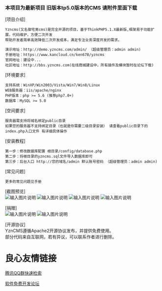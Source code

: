### 本项目为最新项目  旧版本tp5.0版本的CMS 请附件里面下载

[项目介绍]
```
Yzncms(又名御宅男cms)是完全开源的项目，基于ThinkPHP5.1.X最新版,框架易于功能扩展，代码维护，方便二次开发  
帮助开发者简单高效降低二次开发成本，满足专注业务深度开发的需求。

演示地址：http://demo.yzncms.com/admin/ （超级管理员：admin admin)
手册地址：https://www.kancloud.cn/ken678/yzncms
官网地址：建设中...
社区地址：http://bbs.yzncms.com(在线商城建设中，所有插件及模块暂时在论坛下载)
```
[环境要求]
```
支持系统：WinXP/Win2003/Vista/Win7/Win8/Linux
WEB服务器：iis/apache/nginx
PHP版本：php >= 5.6 (推荐php7.0+)
数据库：MySQL >= 5.0
```
[空间要求]
```
服务器需支持将域名绑定public目录
如果您的服务器不支持绑定目录（也就是你需要二级目录安装） 请查看public目录下的index.php入口文件 有详细具体操作
```
[安装教程]
```
第一步：修改数据库配置 根目录/config/database.php  
第二步：将根目录的yzncms.sql文件导入数据库即可  
第三步：后台入口 http://您的域名/admin 默认账号密码 （超级管理员：admin admin)
```
[常见问题]

```
更多的常见问题见手册
```


[截图预览]  
![输入图片说明](https://images.gitee.com/uploads/images/2019/0305/183046_a3672965_555541.png "YZNCMS后台管理系统.png")
![输入图片说明](https://images.gitee.com/uploads/images/2018/1225/133448_0555dfbc_555541.png "YZNCMS后台管理系统.png")
![输入图片说明](https://images.gitee.com/uploads/images/2018/1225/133326_84f1f2ed_555541.png "YZNCMS后台管理系统.png")
![输入图片说明](https://images.gitee.com/uploads/images/2018/1225/133333_55b963a0_555541.png "YZNCMS后台管理系统1.png")

[捐赠]  
![输入图片说明](https://images.gitee.com/uploads/images/2019/0110/175836_7cb23388_555541.jpeg "1547112799941_01.jpg")
![输入图片说明](https://images.gitee.com/uploads/images/2019/0110/181152_57b5113e_555541.jpeg "mm_facetoface_collect_qrcode_1547113957376_01.jpg")

[开源协议]  
YznCMS遵循Apache2开源协议发布，并提供免费使用。  
部分代码来自互联网，若有异议，可以联系作者进行删除。

 # 良心友情链接

[腾讯QQ群快速检索](http://u.720life.cn/s/8cf73f7c)

[软件免费开发论坛](http://u.720life.cn/s/bbb01dc0)